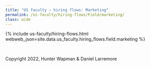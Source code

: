 ```yaml
---
title: "US faculty — hiring flows: Marketing"
permalink: /us-faculty/hiring-flows/Field/marketing/
class: wide
---
```


{% include us-faculty/hiring-flows.html webweb_json=site.data.us_faculty.hiring_flows.field.marketing %}

<br>

Copyright 2022, Hunter Wapman & Daniel Larremore